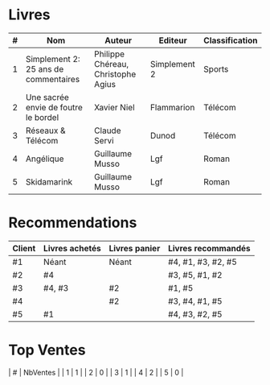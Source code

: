 # Livres

| # | Nom                                  | Auteur                             | Editeur                 | Classification         |
|---|--------------------------------------|------------------------------------|-------------------------|------------------------|
| 1 | Simplement 2: 25 ans de commentaires | Philippe Chéreau, Christophe Agius | Simplement 2            | Sports                 |
| 2 | Une sacrée envie de foutre le bordel | Xavier Niel                        | Flammarion              | Télécom                |
| 3 | Réseaux & Télécom                    | Claude Servi                       | Dunod                   | Télécom                |
| 4 | Angélique                            | Guillaume Musso                    | Lgf                     | Roman                  |
| 5 | Skidamarink                          | Guillaume Musso                    | Lgf                     | Roman                  |

# Recommendations

| Client | Livres achetés | Livres panier | Livres recommandés |
|--------|----------------|---------------|--------------------|
| #1     | Néant          | Néant         | #4, #1, #3, #2, #5 |
| #2     | #4             |               | #3, #5, #1, #2     |
| #3     | #4, #3         | #2            | #1, #5         |
| #4     |                | #2            | #3, #4, #1, #5     |
| #5     | #1             |               | #4, #3, #2, #5     |

# Top Ventes

| # | NbVentes |
| 1 | 1        |
| 2 | 0        |
| 3 | 1        |
| 4 | 2        |
| 5 | 0        |